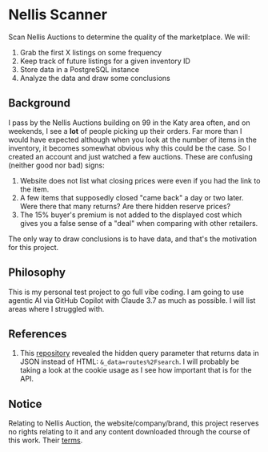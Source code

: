 # Nellis Scanner

Scan Nellis Auctions to determine the quality of the marketplace. We will:

1. Grab the first X listings on some frequency
2. Keep track of future listings for a given inventory ID
3. Store data in a PostgreSQL instance
4. Analyze the data and draw some conclusions

## Background

I pass by the Nellis Auctions building on 99 in the Katy area often, and on weekends, I see a **lot** of people picking up their orders. Far more than I would have expected although when you look at the number of items in the inventory, it becomes somewhat obvious why this could be the case. So I created an account and just watched a few auctions. These are confusing (neither good nor bad) signs:

1. Website does not list what closing prices were even if you had the link to the item.
2. A few items that supposedly closed "came back" a day or two later. Were there that many returns? Are there hidden reserve prices?
3. The 15% buyer's premium is not added to the displayed cost which gives you a false sense of a "deal" when comparing with other retailers.

The only way to draw conclusions is to have data, and that's the motivation for this project.

## Philosophy

This is my personal test project to go full vibe coding. I am going to use agentic AI via GitHub Copilot with Claude 3.7 as much as possible. I will list areas where I struggled with.

## References

1. This [repository](https://github.com/Brudderbot/nellisAuction) revealed the hidden query parameter that returns data in JSON instead of HTML: `&_data=routes%2Fsearch`. I will probably be taking a look at the cookie usage as I see how important that is for the API.

## Notice

Relating to Nellis Auction, the website/company/brand, this project reserves no rights relating to it and any content downloaded through the course of this work. Their [terms](https://www.nellisauction.com/terms).
